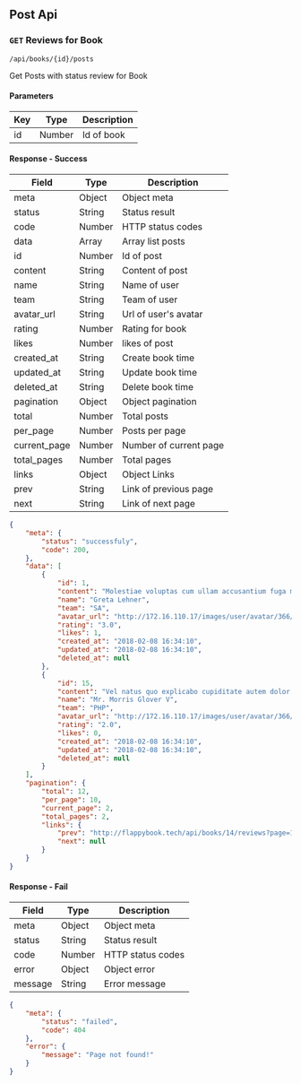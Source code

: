## Post Api
### `GET` Reviews for Book
```
/api/books/{id}/posts
```
Get Posts with status review for Book

#### Parameters
| Key | Type | Description |
|---|---|---|
| id | Number | Id of book |

#### Response - Success
| Field | Type | Description |
|-------|------|-------------|
| meta | Object | Object meta |
| status | String | Status result |
| code | Number | HTTP status codes |
| data | Array | Array list posts |
| id | Number | Id of post |
| content | String | Content of post |
| name | String | Name of user |
| team | String | Team of user |
| avatar_url | String | Url of user's avatar |
| rating | Number | Rating for book |
| likes | Number | likes of post |
| created_at | String | Create book time |
| updated_at | String | Update book time |
| deleted_at | String | Delete book time |
| pagination | Object | Object pagination |
| total | Number | Total posts |
| per_page | Number | Posts per page |
| current_page | Number | Number of current page |
| total_pages | Number | Total pages |
| links | Object | Object Links |
| prev | String | Link of previous page |
| next | String | Link of next page |


```json
{
    "meta": {
        "status": "successfuly",
        "code": 200,
    },
    "data": [
        {
            "id": 1,
            "content": "Molestiae voluptas cum ullam accusantium fuga magnam.",
            "name": "Greta Lehner",
            "team": "SA",
            "avatar_url": "http://172.16.110.17/images/user/avatar/366/64weew314e61ccc.png",
            "rating": "3.0",
            "likes": 1,
            "created_at": "2018-02-08 16:34:10",
            "updated_at": "2018-02-08 16:34:10",
            "deleted_at": null
        },
        {
            "id": 15,
            "content": "Vel natus quo explicabo cupiditate autem dolor et aliquid.",
            "name": "Mr. Morris Glover V",
            "team": "PHP",
            "avatar_url": "http://172.16.110.17/images/user/avatar/366/64314e61ccc.png",
            "rating": "2.0",
            "likes": 0,
            "created_at": "2018-02-08 16:34:10",
            "updated_at": "2018-02-08 16:34:10",
            "deleted_at": null
        }
    ],
    "pagination": {
        "total": 12,
        "per_page": 10,
        "current_page": 2,
        "total_pages": 2,
        "links": {
            "prev": "http://flappybook.tech/api/books/14/reviews?page=1",
            "next": null
        }
    }
}
```

#### Response - Fail
| Field | Type | Description |
|-------|------|-------------|
| meta | Object | Object meta |
| status | String | Status result |
| code | Number | HTTP status codes |
| error | Object | Object error |
| message | String | Error message |

```json
{
    "meta": {
        "status": "failed",
        "code": 404
    },
    "error": {
        "message": "Page not found!"
    }
}
```
